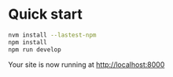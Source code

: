 # Quick start

``` bash
nvm install --lastest-npm
npm install
npm run develop
```

Your site is now running at <http://localhost:8000>
